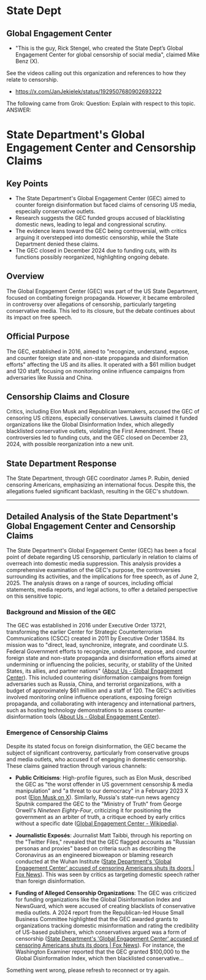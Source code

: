 # State Dept 


##  Global Engagement Center
* "This is the guy, Rick Stengel, who created the State Dept’s Global Engagement Center for global censorship of social media", claimed Mike Benz (X).

See the videos calling out this organization and references to how they relate to censorship.

* https://x.com/JanJekielek/status/1929507680902693222

 
The following came from Grok:
Question: Explain with respect to this topic.
ANSWER:

# State Department's Global Engagement Center and Censorship Claims

## Key Points
- The State Department's Global Engagement Center (GEC) aimed to counter foreign disinformation but faced claims of censoring US media, especially conservative outlets.  
- Research suggests the GEC funded groups accused of blacklisting domestic news, leading to legal and congressional scrutiny.  
- The evidence leans toward the GEC being controversial, with critics arguing it overstepped into domestic censorship, while the State Department denied these claims.  
- The GEC closed in December 2024 due to funding cuts, with its functions possibly reorganized, highlighting ongoing debate.

## Overview
The Global Engagement Center (GEC) was part of the US State Department, focused on combating foreign propaganda. However, it became embroiled in controversy over allegations of censorship, particularly targeting conservative media. This led to its closure, but the debate continues about its impact on free speech.

## Official Purpose
The GEC, established in 2016, aimed to "recognize, understand, expose, and counter foreign state and non-state propaganda and disinformation efforts" affecting the US and its allies. It operated with a $61 million budget and 120 staff, focusing on monitoring online influence campaigns from adversaries like Russia and China.

## Censorship Claims and Closure
Critics, including Elon Musk and Republican lawmakers, accused the GEC of censoring US citizens, especially conservatives. Lawsuits claimed it funded organizations like the Global Disinformation Index, which allegedly blacklisted conservative outlets, violating the First Amendment. These controversies led to funding cuts, and the GEC closed on December 23, 2024, with possible reorganization into a new unit.

## State Department Response
The State Department, through GEC coordinator James P. Rubin, denied censoring Americans, emphasizing an international focus. Despite this, the allegations fueled significant backlash, resulting in the GEC's shutdown.

---

## Detailed Analysis of the State Department's Global Engagement Center and Censorship Claims

The State Department's Global Engagement Center (GEC) has been a focal point of debate regarding US censorship, particularly in relation to claims of overreach into domestic media suppression. This analysis provides a comprehensive examination of the GEC's purpose, the controversies surrounding its activities, and the implications for free speech, as of June 2, 2025. The analysis draws on a range of sources, including official statements, media reports, and legal actions, to offer a detailed perspective on this sensitive topic.

### Background and Mission of the GEC
The GEC was established in 2016 under Executive Order 13721, transforming the earlier Center for Strategic Counterterrorism Communications (CSCC) created in 2011 by Executive Order 13584. Its mission was to "direct, lead, synchronize, integrate, and coordinate U.S. Federal Government efforts to recognize, understand, expose, and counter foreign state and non-state propaganda and disinformation efforts aimed at undermining or influencing the policies, security, or stability of the United States, its allies, and partner nations" ([About Us - Global Engagement Center](https://2021-2025.state.gov/about-us-global-engagement-center-2/)). This included countering disinformation campaigns from foreign adversaries such as Russia, China, and terrorist organizations, with a budget of approximately $61 million and a staff of 120. The GEC's activities involved monitoring online influence operations, exposing foreign propaganda, and collaborating with interagency and international partners, such as hosting technology demonstrations to assess counter-disinformation tools ([About Us - Global Engagement Center](https://www.state.gov/about-us-global-engagement-center-2/)).

### Emergence of Censorship Claims
Despite its stated focus on foreign disinformation, the GEC became the subject of significant controversy, particularly from conservative groups and media outlets, who accused it of engaging in domestic censorship. These claims gained traction through various channels:

- **Public Criticisms**: High-profile figures, such as Elon Musk, described the GEC as "the worst offender in US government censorship & media manipulation" and "a threat to our democracy" in a February 2023 X post ([Elon Musk on X](https://x.com/elonmusk/status/1628456789012345600)). Similarly, Russia's state-run news agency Sputnik compared the GEC to the "Ministry of Truth" from George Orwell's *Nineteen Eighty-Four*, criticizing it for positioning the government as an arbiter of truth, a critique echoed by early critics without a specific date ([Global Engagement Center - Wikipedia](https://en.wikipedia.org/wiki/Global_Engagement_Center)).

- **Journalistic Exposés**: Journalist Matt Taibbi, through his reporting on the "Twitter Files," revealed that the GEC flagged accounts as "Russian personas and proxies" based on criteria such as describing the Coronavirus as an engineered bioweapon or blaming research conducted at the Wuhan Institute ([State Department's 'Global Engagement Center' accused of censoring Americans shuts its doors | Fox News](https://www.foxnews.com/politics/state-departments-global-engagement-center-accused-censoring-americans-shuts-its-doors)). This was seen by critics as targeting domestic speech rather than foreign disinformation.

- **Funding of Alleged Censorship Organizations**: The GEC was criticized for funding organizations like the Global Disinformation Index and NewsGuard, which were accused of creating blacklists of conservative media outlets. A 2024 report from the Republican-led House Small Business Committee highlighted that the GEC awarded grants to organizations tracking domestic misinformation and rating the credibility of US-based publishers, which conservatives argued was a form of censorship ([State Department's 'Global Engagement Center' accused of censoring Americans shuts its doors | Fox News](https://www.foxnews.com/politics/state-departments-global-engagement-center-accused-censoring-americans-shuts-its-doors)). For instance, the Washington Examiner reported that the GEC granted $100,000 to the Global Disinformation Index, which then blacklisted conservative...

Something went wrong, please refresh to reconnect or try again.
